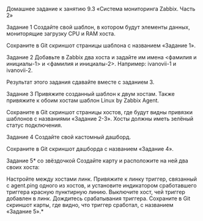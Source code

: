 Домашнее задание к занятию 9.3 «Система мониторинга Zabbix. Часть 2»

Задание 1
Создайте свой шаблон, в котором будут элементы данных, мониторящие загрузку CPU и RAM хоста.

Сохраните в Git скриншот страницы шаблона с названием «Задание 1».

Задание 2
Добавьте в Zabbix два хоста и задайте им имена <фамилия и инициалы-1> и <фамилия и инициалы-2>. Например: ivanovii-1 и ivanovii-2.

Результат этого задания сдавайте вместе с заданием 3.

Задание 3
Привяжите созданный шаблон к двум хостам. Также привяжите к обоим хостам шаблон Linux by Zabbix Agent.

Сохраните в Git скриншот страницы хостов, где будут видны привязки шаблонов с названиями «Задание 2-3». Хосты должны иметь зелёный статус подключения.

Задание 4
Создайте свой кастомный дашборд.

Сохраните в Git скриншот дашборда с названием «Задание 4».

Задание 5* со звёздочкой
Создайте карту и расположите на ней два своих хоста:

Настройте между хостами линк.
Привяжите к линку триггер, связанный с agent.ping одного из хостов, и установите индикатором сработавшего триггера красную пунктирную линию.
Выключите хост, чей триггер добавлен в линк. Дождитесь срабатывания триггера.
Сохраните в Git скриншот карты, где видно, что триггер сработал, с названием «Задание 5».*
